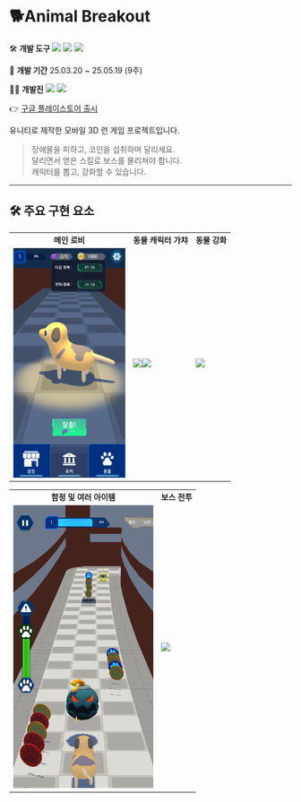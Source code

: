 #  🐕Animal Breakout

🛠️ **개발 도구**
 <img src="https://img.shields.io/badge/C%23-80247B?style=flat-square&logo=csharp&logoColor=white"/> <img src="https://img.shields.io/badge/Unity-000000?style=flat-square&logo=unity&logoColor=white"/>  <img src="https://img.shields.io/badge/EasyTutorial-005E9D?style=flat-square&logo=easytutorial&logoColor=white"/>

📅 **개발 기간**
 25.03.20 ~ 25.05.19 (9주)

🧑‍💻 **개발진**
 <img src="https://img.shields.io/badge/김희정, 민지규, 박민재-80247B?style=flat-square&logo=&logoColor=white"/> <img src="https://img.shields.io/badge/강지훈, 김용광, 이충림-005E9D?style=flat-square&logo=&logoColor=white"/> 

👉 [구글 플레이스토어 출시](https://play.google.com/store/apps/details?id=com.Kyungil.AnimalBreakOut&pcampaignid=web_share)

유니티로 제작한 모바일 3D 런 게임 프로젝트입니다.

> 장애물을 피하고, 코인을 섭취하며 달리세요.  
> 달리면서 얻은 스킬로 보스를 물리쳐야 합니다.  
> 캐릭터를 뽑고, 강화할 수 있습니다.

---

## 🛠️ 주요 구현 요소
<table>
  <tr>
    <td align="center"><strong>메인 로비</strong></td>
    <td align="center"><strong>동물 캐릭터 가챠</strong></td>
    <td align="center"><strong>동물 강화</strong></td>
  </tr>
  <tr>
    <td><img src="./Screenshot/메인 화면 3.png" width="200"/></td>
    <td><img src="./Screenshot/가챠화면.png" width="260"/><img src="./Screenshot/가챠결과.png" width="255"/></td>
    <td><img src="./Screenshot/동물강화화면.png" width="200"/></td>
  </tr>
</table>

<table>
  <tr>
    <td align="center"><strong>함정 및 여러 아이템</strong></td>
    <td align="center"><strong>보스 전투</strong></td>
  </tr>
  <tr>
    <td><img src="./Screenshot/아이템, 함정.png" width="250"/></td>
    <td><img src="./Screenshot/스킬과보스전화면.png" width="250"/></td>
  </tr>
</table>
